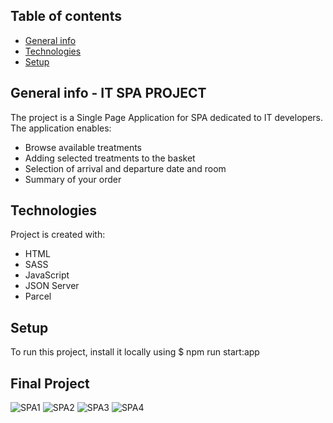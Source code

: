 ## Table of contents
* [General info](#general-info)
* [Technologies](#technologies)
* [Setup](#setup)


## General info - IT SPA PROJECT
The project is a Single Page Application for SPA dedicated to IT developers.
The application enables:

- Browse available treatments
- Adding selected treatments to the basket
- Selection of arrival and departure date and room
- Summary of your order

	
## Technologies
Project is created with:
* HTML
* SASS
* JavaScript
* JSON Server
* Parcel
	

## Setup
To run this project, install it locally using 
$ npm run start:app 


## Final Project
![SPA1](https://user-images.githubusercontent.com/101674163/213281258-890fd36a-0057-46f0-9f75-0175ef1ba72c.jpg)
![SPA2](https://user-images.githubusercontent.com/101674163/213281266-9dbdd6c8-32c5-40d1-9fc3-139182918b2f.jpg)
![SPA3](https://user-images.githubusercontent.com/101674163/213281272-12424afb-cffd-4c15-b67b-3030f82cad82.jpg)
![SPA4](https://user-images.githubusercontent.com/101674163/213281275-d75056f7-9150-4293-995b-6c0d15b67b7f.jpg)